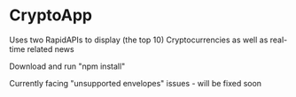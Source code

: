 # CryptoApp
Uses two RapidAPIs to display (the top 10) Cryptocurrencies as well as real-time related news

Download and run "npm install"

Currently facing "unsupported envelopes" issues - will be fixed soon
